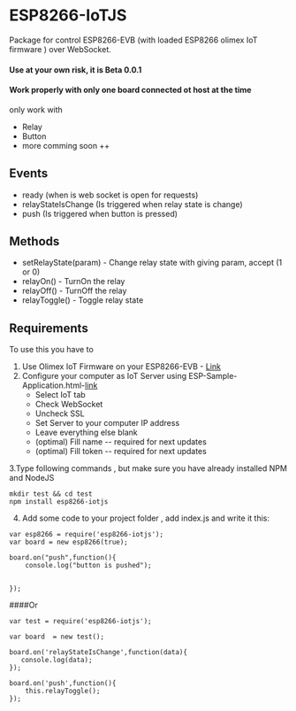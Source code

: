 # ESP8266-IoTJS
Package for control ESP8266-EVB (with loaded ESP8266 olimex IoT firmware ) over WebSocket.
#### Use at your own risk, it is Beta 0.0.1
#### Work properly with only one board connected ot host at the time
only work with 
* Relay
* Button
* more comming soon ++

 ## Events
 - ready (when is web socket is open for requests)
 - relayStateIsChange (Is triggered when relay state is change)
 - push (Is triggered when button is pressed)


 ## Methods
 - setRelayState(param) - Change relay state with giving param, accept (1 or 0)
 - relayOn() - TurnOn the relay
 - relayOff() - TurnOff the relay
 - relayToggle() - Toggle relay state


 ## Requirements

To use this you have to

1. Use Olimex IoT Firmware on your ESP8266-EVB - [Link](https://github.com/OLIMEX/ESP8266/tree/master/IoT%20Firmware)
2. Configure your computer as IoT Server using ESP-Sample-Application.html-[link](https://github.com/OLIMEX/ESP8266/tree/master/IoT%20Firmware/document)
	* Select IoT tab
	* Check WebSocket
	* Uncheck SSL
	* Set Server to your computer IP address
	* Leave everything else blank
	* (optimal) Fill name -- required for next updates 
	* (optimal) Fill token -- required for next updates  

3.Type following commands , but make sure you have already installed NPM and NodeJS
```
mkdir test && cd test
npm install esp8266-iotjs

```

4. Add some code to your project folder , add index.js and write it this:
```
var esp8266 = require('esp8266-iotjs');
var board = new esp8266(true);

board.on("push",function(){
    console.log("button is pushed");


});

```

####Or 
```
var test = require('esp8266-iotjs');

var board  = new test();

board.on('relayStateIsChange',function(data){
   console.log(data); 
});

board.on('push',function(){
    this.relayToggle();
});

